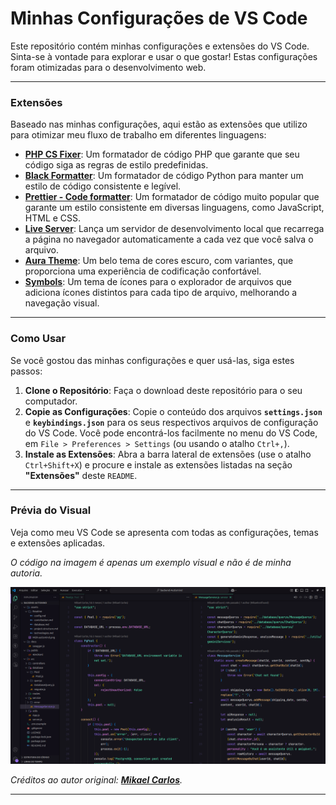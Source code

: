 # Minhas Configurações de VS Code

Este repositório contém minhas configurações e extensões do VS Code. Sinta-se à vontade para explorar e usar o que gostar! Estas configurações foram otimizadas para o desenvolvimento web.

-----

### Extensões

Baseado nas minhas configurações, aqui estão as extensões que utilizo para otimizar meu fluxo de trabalho em diferentes linguagens:

  - **[PHP CS Fixer](https://marketplace.visualstudio.com/items?itemName=junstyle.php-cs-fixer)**: Um formatador de código PHP que garante que seu código siga as regras de estilo predefinidas.
  - **[Black Formatter](https://marketplace.visualstudio.com/items?itemName=ms-python.black-formatter)**: Um formatador de código Python para manter um estilo de código consistente e legível.
  - **[Prettier - Code formatter](https://marketplace.visualstudio.com/items?itemName=esbenp.prettier-vscode)**: Um formatador de código muito popular que garante um estilo consistente em diversas linguagens, como JavaScript, HTML e CSS.
  - **[Live Server](https://www.google.com/search?q=https://marketplace.visualstudio.com/items%3FitemName%3Dritwickdey.liveserver)**: Lança um servidor de desenvolvimento local que recarrega a página no navegador automaticamente a cada vez que você salva o arquivo.
  - **[Aura Theme](https://marketplace.visualstudio.com/items?itemName=DaltonMenezes.aura-theme)**: Um belo tema de cores escuro, com variantes, que proporciona uma experiência de codificação confortável.
  - **[Symbols](https://marketplace.visualstudio.com/items?itemName=miguelsolorio.symbols)**: Um tema de ícones para o explorador de arquivos que adiciona ícones distintos para cada tipo de arquivo, melhorando a navegação visual.
    
-----

### Como Usar

Se você gostou das minhas configurações e quer usá-las, siga estes passos:

1.  **Clone o Repositório**: Faça o download deste repositório para o seu computador.
2.  **Copie as Configurações**: Copie o conteúdo dos arquivos **`settings.json`** e **`keybindings.json`** para os seus respectivos arquivos de configuração do VS Code. Você pode encontrá-los facilmente no menu do VS Code, em `File > Preferences > Settings` (ou usando o atalho `Ctrl+,`).
3.  **Instale as Extensões**: Abra a barra lateral de extensões (use o atalho `Ctrl+Shift+X`) e procure e instale as extensões listadas na seção **"Extensões"** deste `README`.

-----

### Prévia do Visual

Veja como meu VS Code se apresenta com todas as configurações, temas e extensões aplicadas.

*O código na imagem é apenas um exemplo visual e não é de minha autoria.*

![Exemplo de tela configurada](assets/tela.png)

*Créditos ao autor original: **[Mikael Carlos](https://github.com/Mikaelnotfound)**.*

-----
